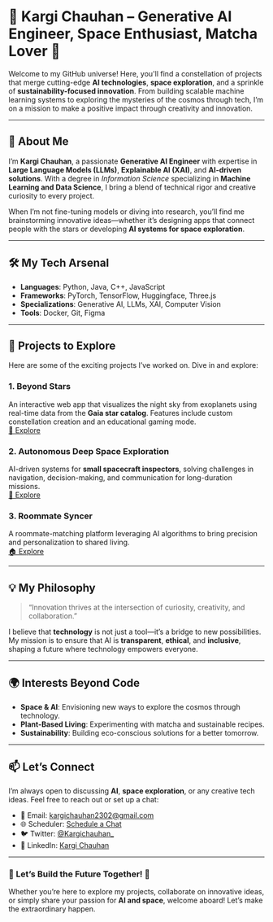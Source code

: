 # 🌌 Kargi Chauhan – Generative AI Engineer, Space Enthusiast, Matcha Lover 🚀  

Welcome to my GitHub universe! Here, you'll find a constellation of projects that merge cutting-edge **AI technologies**, **space exploration**, and a sprinkle of **sustainability-focused innovation**. From building scalable machine learning systems to exploring the mysteries of the cosmos through tech, I’m on a mission to make a positive impact through creativity and innovation.

---

## 🌟 About Me  
I’m **Kargi Chauhan**, a passionate **Generative AI Engineer** with expertise in **Large Language Models (LLMs)**, **Explainable AI (XAI)**, and **AI-driven solutions**. With a degree in *Information Science* specializing in **Machine Learning and Data Science**, I bring a blend of technical rigor and creative curiosity to every project.  

When I’m not fine-tuning models or diving into research, you’ll find me brainstorming innovative ideas—whether it’s designing apps that connect people with the stars or developing **AI systems for space exploration**.

---

## 🛠️ My Tech Arsenal  
- **Languages**: Python, Java, C++, JavaScript  
- **Frameworks**: PyTorch, TensorFlow, Huggingface, Three.js  
- **Specializations**: Generative AI, LLMs, XAI, Computer Vision  
- **Tools**: Docker, Git, Figma  

---

## 🚀 Projects to Explore  
Here are some of the exciting projects I’ve worked on. Dive in and explore:  

### **1. Beyond Stars**  
An interactive web app that visualizes the night sky from exoplanets using real-time data from the **Gaia star catalog**. Features include custom constellation creation and an educational gaming mode.  
[🌌 Explore](https://github.com/Kargichauhan/beyondthestars)  

### **2. Autonomous Deep Space Exploration**  
AI-driven systems for **small spacecraft inspectors**, solving challenges in navigation, decision-making, and communication for long-duration missions.  
[🌌 Explore](https://github.com/Kargichauhan/autonomous-spacecraft)  

### **3. Roommate Syncer**  
A roommate-matching platform leveraging AI algorithms to bring precision and personalization to shared living.  
[🏠 Explore](https://github.com/Kargichauhan/roommate-syncer)  

---

## 💡 My Philosophy  
> “Innovation thrives at the intersection of curiosity, creativity, and collaboration.”  

I believe that **technology** is not just a tool—it’s a bridge to new possibilities. My mission is to ensure that AI is **transparent**, **ethical**, and **inclusive**, shaping a future where technology empowers everyone.

---

## 🌍 Interests Beyond Code  
- **Space & AI**: Envisioning new ways to explore the cosmos through technology.  
- **Plant-Based Living**: Experimenting with matcha and sustainable recipes.  
- **Sustainability**: Building eco-conscious solutions for a better tomorrow.  

---

## 📫 Let’s Connect  
I’m always open to discussing **AI**, **space exploration**, or any creative tech ideas. Feel free to reach out or set up a chat:  
- 📧 Email: [kargichauhan2302@gmail.com](mailto:kargichauhan2302@gmail.com)  
- 🌐 Scheduler: [Schedule a Chat](https://cal.com/kargichauhan)  
- 🐦 Twitter: [@Kargichauhan_](https://twitter.com/Kargichauhan_)  
- 💼 LinkedIn: [Kargi Chauhan](https://linkedin.com/in/kargichauhan)  

---

### 🌟 Let’s Build the Future Together! 🌟  
Whether you’re here to explore my projects, collaborate on innovative ideas, or simply share your passion for **AI and space**, welcome aboard! Let’s make the extraordinary happen.  
